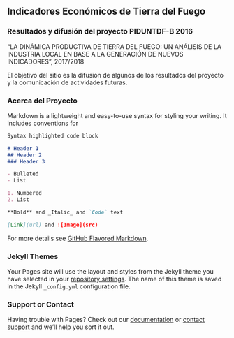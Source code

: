 ## Indicadores Económicos de Tierra del Fuego
### Resultados y difusión del proyecto PIDUNTDF-B 2016

“LA DINÁMICA PRODUCTIVA DE TIERRA DEL FUEGO: UN ANÁLISIS DE LA INDUSTRIA LOCAL EN BASE A LA GENERACIÓN DE NUEVOS INDICADORES”,	2017/2018 

El objetivo del sitio es la difusión de algunos de los resultados del proyecto y la comunicación de actividades futuras. 


### Acerca del Proyecto

Markdown is a lightweight and easy-to-use syntax for styling your writing. It includes conventions for

```markdown
Syntax highlighted code block

# Header 1
## Header 2
### Header 3

- Bulleted
- List

1. Numbered
2. List

**Bold** and _Italic_ and `Code` text

[Link](url) and ![Image](src)
```

For more details see [GitHub Flavored Markdown](https://guides.github.com/features/mastering-markdown/).

### Jekyll Themes

Your Pages site will use the layout and styles from the Jekyll theme you have selected in your [repository settings](https://github.com/economia-untdf/piduntdf-b-2016-indicadores/settings). The name of this theme is saved in the Jekyll `_config.yml` configuration file.

### Support or Contact

Having trouble with Pages? Check out our [documentation](https://help.github.com/categories/github-pages-basics/) or [contact support](https://github.com/contact) and we’ll help you sort it out.

